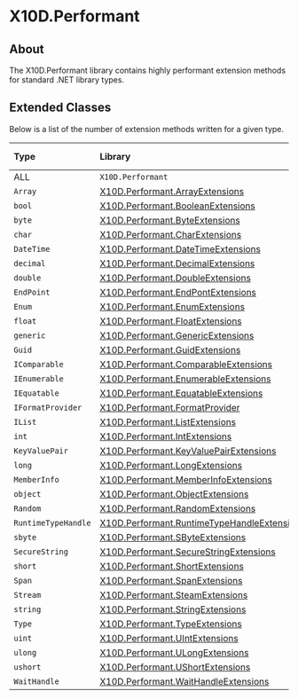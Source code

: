 # X10D.Performant

## About
The X10D.Performant library contains highly performant extension methods for standard .NET library types.

## Extended Classes
Below is a list of the number of extension methods written for a given type.

| Type                | Library                                                                                                                                | Method count |
| :------------------ | :------------------------------------------------------------------------------------------------------------------------------------- | :----------: |
| ALL                 | `X10D.Performant`                                                                                                                      | 579          |
| `Array`             | [X10D.Performant.ArrayExtensions](https://github.com/Redageddon/X10D/tree/Performant/X10D/src/ArrayExtensions)                         | 25           |
| `bool`              | [X10D.Performant.BooleanExtensions](https://github.com/Redageddon/X10D/tree/Performant/X10D/src/BooleanExtensions)                     | 12           |
| `byte`              | [X10D.Performant.ByteExtensions](https://github.com/Redageddon/X10D/tree/Performant/X10D/src/IntegerExtensions/ByteExtensions)         | 30           |      
| `char`              | [X10D.Performant.CharExtensions](https://github.com/Redageddon/X10D/tree/Performant/X10D/src/CharExtensions)                           | 64           |
| `DateTime`          | [X10D.Performant.DateTimeExtensions](https://github.com/Redageddon/X10D/tree/Performant/X10D/src/DateTimeExtensions)                   | 9            |
| `decimal`           | [X10D.Performant.DecimalExtensions](https://github.com/Redageddon/X10D/tree/Performant/X10D/src/DecimalExtensions/DecimalExtensions)   | 37           |         
| `double`            | [X10D.Performant.DoubleExtensions](https://github.com/Redageddon/X10D/tree/Performant/X10D/src/DecimalExtensions/DoubleExtensions)     | 61           |        
| `EndPoint`          | [X10D.Performant.EndPontExtensions](https://github.com/Redageddon/X10D/tree/Performant/X10D/src/EndpointExtensions)                    | 2            |
| `Enum`              | [X10D.Performant.EnumExtensions](https://github.com/Redageddon/X10D/tree/Performant/X10D/src/EnumExtensions)                           | 5            |
| `float`             | [X10D.Performant.FloatExtensions](https://github.com/Redageddon/X10D/tree/Performant/X10D/src/DecimalExtensions/FloatExtensions)       | 60           |       
| `generic`           | [X10D.Performant.GenericExtensions](https://github.com/Redageddon/X10D/tree/Performant/X10D/src/GenericExtensions)                     | 4            |
| `Guid`              | [X10D.Performant.GuidExtensions](https://github.com/Redageddon/X10D/tree/Performant/X10D/src/GuidExtensions)                           | 1            |
| `IComparable`       | [X10D.Performant.ComparableExtensions](https://github.com/Redageddon/X10D/tree/Performant/X10D/src/IComparableExtensions)              | 2            |
| `IEnumerable`       | [X10D.Performant.EnumerableExtensions](https://github.com/Redageddon/X10D/tree/Performant/X10D/src/IEnumerableExtensions)              | 5            |
| `IEquatable`        | [X10D.Performant.EquatableExtensions](https://github.com/Redageddon/X10D/tree/Performant/X10D/src/IEquatableExtensions)                | 90           |
| `IFormatProvider`   | [X10D.Performant.FormatProvider](https://github.com/Redageddon/X10D/tree/Performant/X10D/src/IFormatProviderExtensions)                | 8            |
| `IList`             | [X10D.Performant.ListExtensions](https://github.com/Redageddon/X10D/tree/Performant/X10D/src/IListExtensions)                          | 3            |
| `int`               | [X10D.Performant.IntExtensions](https://github.com/Redageddon/X10D/tree/Performant/X10D/src/IntegerExtensions/IntExtensions)           | 17           |     
| `KeyValuePair`      | [X10D.Performant.KeyValuePairExtensions](https://github.com/Redageddon/X10D/tree/Performant/X10D/src/KeyValuePairExtensions)           | 3            |
| `long`              | [X10D.Performant.LongExtensions](https://github.com/Redageddon/X10D/tree/Performant/X10D/src/IntegerExtensions/LongExtensions)         | 16           |      
| `MemberInfo`        | [X10D.Performant.MemberInfoExtensions](https://github.com/Redageddon/X10D/tree/Performant/X10D/src/MemberInfoExtensions)               | 4            |
| `object`            | [X10D.Performant.ObjectExtensions](https://github.com/Redageddon/X10D/tree/Performant/X10D/src/ObjectExtensions)                       | 7            |
| `Random`            | [X10D.Performant.RandomExtensions](https://github.com/Redageddon/X10D/tree/Performant/X10D/src/RandomExtensions)                       | 3            |
| `RuntimeTypeHandle` | [X10D.Performant.RuntimeTypeHandleExtensions](https://github.com/Redageddon/X10D/tree/Performant/X10D/src/RuntimeTypeHandleExtensions) | 1            | 
| `sbyte`             | [X10D.Performant.SByteExtensions](https://github.com/Redageddon/X10D/tree/Performant/X10D/src/IntegerExtensions/SByteExtensions)       | 10           |       
| `SecureString`      | [X10D.Performant.SecureStringExtensions](https://github.com/Redageddon/X10D/tree/Performant/X10D/src/SecureStringExtensions)           | 1            |
| `short`             | [X10D.Performant.ShortExtensions](https://github.com/Redageddon/X10D/tree/Performant/X10D/src/IntegerExtensions/ShortExtensions)       | 11           |       
| `Span`              | [X10D.Performant.SpanExtensions](https://github.com/Redageddon/X10D/tree/Performant/X10D/src/SpanExtensions)                           | 6            |
| `Stream`            | [X10D.Performant.SteamExtensions](https://github.com/Redageddon/X10D/tree/Performant/X10D/src/StreamExtensions)                        | 2            |
| `string`            | [X10D.Performant.StringExtensions](https://github.com/Redageddon/X10D/tree/Performant/X10D/src/StringExtension)                        | 72           |
| `Type`              | [X10D.Performant.TypeExtensions](https://github.com/Redageddon/X10D/tree/Performant/X10D/src/TypeExtensions)                           | 18           |
| `uint`              | [X10D.Performant.UIntExtensions](https://github.com/Redageddon/X10D/tree/Performant/X10D/src/IntegerExtensions/UIntExtensions)         | 9            |      
| `ulong`             | [X10D.Performant.ULongExtensions](https://github.com/Redageddon/X10D/tree/Performant/X10D/src/IntegerExtensions/ULongExtensions)       | 10           |       
| `ushort`            | [X10D.Performant.UShortExtensions](https://github.com/Redageddon/X10D/tree/Performant/X10D/src/IntegerExtensions/UShortExtensions)     | 9            |        
| `WaitHandle`        | [X10D.Performant.WaitHandleExtensions](https://github.com/Redageddon/X10D/tree/Performant/X10D/src/WaitHandleExtensions)               | 7            |


































